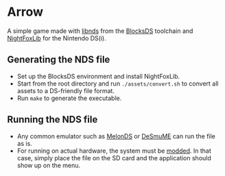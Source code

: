 # Arrow

A simple game made with [libnds](https://github.com/blocksds/libnds) from the [BlocksDS](https://github.com/blocksds) toolchain and [NightFoxLib](https://github.com/knightfox75/nds_nflib) for the Nintendo DS(i).

## Generating the NDS file
- Set up the BlocksDS environment and install NightFoxLib.
- Start from the root directory and run `./assets/convert.sh` to convert all assets to a DS-friendly file format.
- Run `make` to generate the executable.

## Running the NDS file
- Any common emulator such as [MelonDS](https://melonds.kuribo64.net/) or [DeSmuME](http://desmume.org/) can run the file as is.
- For running on actual hardware, the system must be [modded](https://dsi.cfw.guide/). In that case, simply place the file on the SD card and the application should show up on the menu.